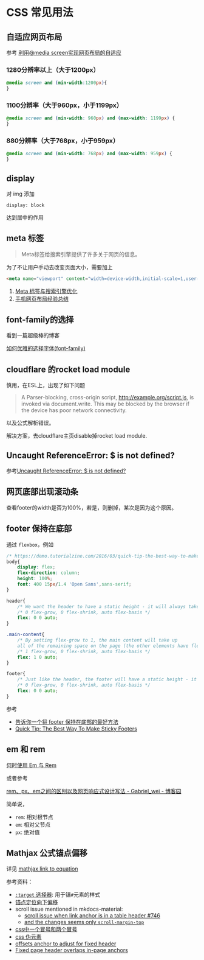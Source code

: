 # CSS 常见用法

## 自适应网页布局

参考 [利用@media screen实现网页布局的自适应](http://www.cnblogs.com/xcxc/p/4531846.html)

### 1280分辨率以上（大于1200px）

```css
@media screen and (min-width:1200px){
}
```

### 1100分辨率（大于960px，小于1199px）

```css
@media screen and (min-width: 960px) and (max-width: 1199px) {
}
```

### 880分辨率（大于768px，小于959px）

```css
@media screen and (min-width: 768px) and (max-width: 959px) {
}
```

## display

对 img 添加

```
display: block
```

达到居中的作用

## meta 标签

> Meta标签给搜索引擎提供了许多关于网页的信息。

为了不让用户手动去改变页面大小，需要加上

```html
<meta name="viewport" content="width=device-width,initial-scale=1,user-scalable=no">
```

1. [Meta 标签与搜索引擎优化](http://www.w3cplus.com/html5/meta-tags-and-seo.html)
2. [手机网页布局经验总结](http://www.cnblogs.com/st-leslie/p/5196852.html)

## font-family的选择

看到一篇超级棒的博客

[如何优雅的选择字体(font-family)](https://segmentfault.com/a/1190000006110417)

## cloudflare 的rocket load module

慎用，在ESL上，出现了如下问题

> A Parser-blocking, cross-origin script, http://example.org/script.js, is invoked via document.write. This may be blocked by the browser if the device has poor network connectivity.

以及公式解析错误。

解决方案，去cloudflare主页disable掉rocket load module.

## Uncaught ReferenceError: $ is not defined?

参考[Uncaught ReferenceError: $ is not defined?](https://stackoverflow.com/questions/2075337/uncaught-referenceerror-is-not-defined?page=1&tab=votes#tab-top)

## 网页底部出现滚动条

查看footer的width是否为100%，若是，则删掉，某次是因为这个原因。

## footer 保持在底部

通过 `flexbox`，例如

```css
/* https://demo.tutorialzine.com/2016/03/quick-tip-the-best-way-to-make-sticky-footers/styles.css */
body{
    display: flex;
    flex-direction: column;
    height: 100%;
	font: 400 15px/1.4 'Open Sans',sans-serif;
}

header{
	/* We want the header to have a static height - it will always take up just as much space as it needs.  */
	/* 0 flex-grow, 0 flex-shrink, auto flex-basis */
	flex: 0 0 auto;
}

.main-content{
	/* By setting flex-grow to 1, the main content will take up
	all of the remaining space on the page (the other elements have flex-grow: 0 and won't contest the free space). */
	/* 1 flex-grow, 0 flex-shrink, auto flex-basis */
	flex: 1 0 auto;
}

footer{
	/* Just like the header, the footer will have a static height - it shouldn't grow or shrink.  */
	/* 0 flex-grow, 0 flex-shrink, auto flex-basis */
	flex: 0 0 auto;
}
```

参考

- [告诉你一个将 footer 保持在底部的最好方法](https://www.jianshu.com/p/4896e6936ce3)
- [Quick Tip: The Best Way To Make Sticky Footers](https://demo.tutorialzine.com/2016/03/quick-tip-the-best-way-to-make-sticky-footers/)

## em 和 rem

[何时使用 Em 与 Rem](https://www.w3cplus.com/css/when-to-use-em-vs-rem.html)

或者参考

[rem、px、em之间的区别以及网页响应式设计写法 - Gabriel_wei - 博客园](https://www.cnblogs.com/Gabriel-Wei/p/6180554.html)

简单说，

- `rem`: 相对根节点
- `em`: 相对父节点
- `px`: 绝对值

## Mathjax 公式锚点偏移

详见 [mathjax link to equation](https://github.com/szcf-weiya/ESL-CN/issues/173)

参考资料：

- [`:target` 选择器](https://www.runoob.com/cssref/sel-target.html): 用于锚`#`元素的样式
- [锚点定位向下偏移](https://www.cnblogs.com/shenjp/p/11088344.html)
- scroll issue mentioned in mkdocs-material:
  - [scroll issue when link anchor is in a table header #746](https://github.com/squidfunk/mkdocs-material/issues/746)
  - [and the changes seems only `scroll-margin-top`](https://github.com/squidfunk/mkdocs-material/blob/9a0c3e9094256a41d695da00afca733201406f43/src/assets/stylesheets/extensions/_permalinks.scss)
- [css中一个冒号和两个冒号](https://zhuanlan.zhihu.com/p/161187023)
- [css 伪元素](https://www.runoob.com/css/css-pseudo-elements.html)
- [offsets anchor to adjust for fixed header](https://stackoverflow.com/questions/10732690/offsetting-an-html-anchor-to-adjust-for-fixed-header)
- [Fixed page header overlaps in-page anchors](https://stackoverflow.com/questions/4086107/fixed-page-header-overlaps-in-page-anchors)

